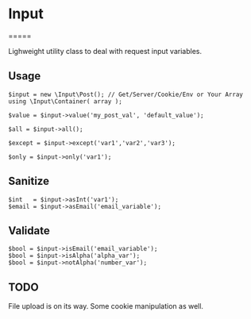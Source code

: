 # Input
=====

Lighweight utility class to deal with request input variables.

## Usage
    $input = new \Input\Post(); // Get/Server/Cookie/Env or Your Array using \Input\Container( array );

    $value = $input->value('my_post_val', 'default_value');

    $all = $input->all();

    $except = $input->except('var1','var2','var3');

    $only = $input->only('var1');


## Sanitize
    $int   = $input->asInt('var1');
    $email = $input->asEmail('email_variable');

## Validate
    $bool = $input->isEmail('email_variable');
    $bool = $input->isAlpha('alpha_var');
    $bool = $input->notAlpha('number_var');

## TODO
File upload is on its way. Some cookie manipulation as well.